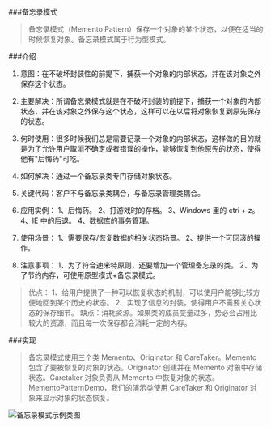 ###备忘录模式

>备忘录模式（Memento Pattern）保存一个对象的某个状态，以便在适当的时候恢复对象。备忘录模式属于行为型模式。

###介绍

1. 意图：在不破坏封装性的前提下，捕获一个对象的内部状态，并在该对象之外保存这个状态。

2. 主要解决：所谓备忘录模式就是在不破坏封装的前提下，捕获一个对象的内部状态，并在该对象之外保存这个状态，这样可以在以后将对象恢复到原先保存的状态。

3. 何时使用：很多时候我们总是需要记录一个对象的内部状态，这样做的目的就是为了允许用户取消不确定或者错误的操作，能够恢复到他原先的状态，使得他有"后悔药"可吃。

4. 如何解决：通过一个备忘录类专门存储对象状态。

5. 关键代码：客户不与备忘录类耦合，与备忘录管理类耦合。

6. 应用实例： 1、后悔药。 2、打游戏时的存档。 3、Windows 里的 ctri + z。 4、IE 中的后退。 4、数据库的事务管理。

7. 使用场景： 1、需要保存/恢复数据的相关状态场景。 2、提供一个可回滚的操作。

8. 注意事项： 1、为了符合迪米特原则，还要增加一个管理备忘录的类。 2、为了节约内存，可使用原型模式+备忘录模式。 

>优点： 1、给用户提供了一种可以恢复状态的机制，可以使用户能够比较方便地回到某个历史的状态。 2、实现了信息的封装，使得用户不需要关心状态的保存细节。
缺点：消耗资源。如果类的成员变量过多，势必会占用比较大的资源，而且每一次保存都会消耗一定的内存。

###实现

>备忘录模式使用三个类 Memento、Originator 和 CareTaker。Memento 包含了要被恢复的对象的状态。Originator 创建并在 Memento 对象中存储状态。Caretaker 对象负责从 Memento 中恢复对象的状态。
 MementoPatternDemo，我们的演示类使用 CareTaker 和 Originator 对象来显示对象的状态恢复。
 
 ![备忘录模式示例类图](http://www.runoob.com/wp-content/uploads/2014/08/memento_pattern_uml_diagram.jpg) 